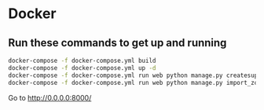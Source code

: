 # Docker  

## Run these commands to get up and running

```bash
docker-compose -f docker-compose.yml build
docker-compose -f docker-compose.yml up -d
docker-compose -f docker-compose.yml run web python manage.py createsuperuser
docker-compose -f docker-compose.yml run web python manage.py import_zoom_csv

```

Go to http://0.0.0.0:8000/
